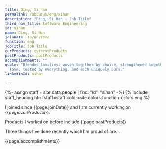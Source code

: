 ```yaml
---
title: Ding, Si Han
permalink: /aboutus/eng/sihan
description: "Ding, Si Han - Job Title"
third_nav_title: Software Engineering
id: sihan
name: Ding, Si Han
joinDate: 13/06/2022
function: eng
jobTitle: Job Title
curProducts: currentProducts
pastProducts: pastProducts
accomplishments: ""
quote: "Blended families: woven together by choice, strengthened together by
  love, tested by everything, and each uniquely ours."
linkedinId: sihan

---
```


{%- assign staff = site.data.people | find: "id", "sihan" -%}
{% include staff_heading.html staff=staff color=site.colors.function-colors.eng %}

<p>I joined since {{page.joinDate}} and I am currently working on {{page.curProducts}}.</p>

<p>Products I worked on before include {{page.pastProducts}}</p>

<p>Three things I've done recently which I'm proud of are...</p>
{{page.accomplishments}}
